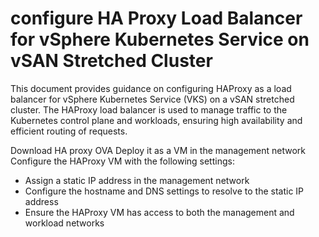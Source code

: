 # configure HA Proxy Load Balancer  for vSphere Kubernetes Service on vSAN Stretched Cluster

This document provides guidance on configuring HAProxy as a load balancer for vSphere Kubernetes Service (VKS) on a vSAN stretched cluster. The HAProxy load balancer is used to manage traffic to the Kubernetes control plane and workloads, ensuring high availability and efficient routing of requests.

Download HA proxy OVA
Deploy it as a VM in the management network
Configure the HAProxy VM with the following settings:
* Assign a static IP address in the management network
* Configure the hostname and DNS settings to resolve to the static IP address
* Ensure the HAProxy VM has access to both the management and workload networks 

